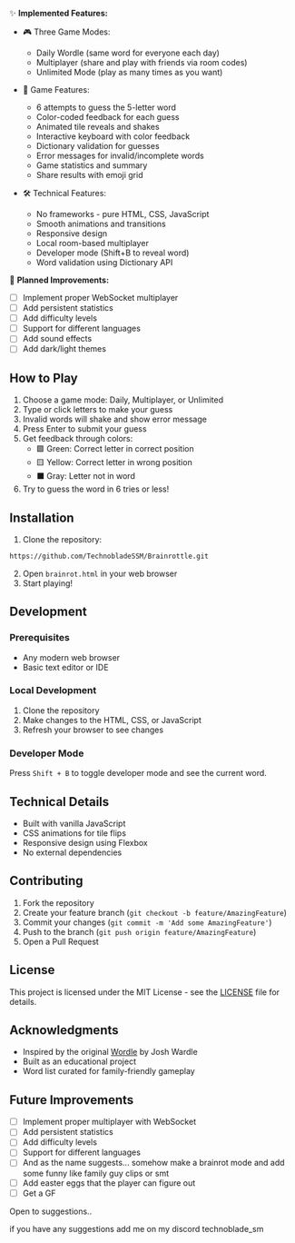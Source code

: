 ✨ **Implemented Features:**
- 🎮 Three Game Modes:
  - Daily Wordle (same word for everyone each day)
  - Multiplayer (share and play with friends via room codes)
  - Unlimited Mode (play as many times as you want)

- 🎯 Game Features:
  - 6 attempts to guess the 5-letter word
  - Color-coded feedback for each guess
  - Animated tile reveals and shakes
  - Interactive keyboard with color feedback
  - Dictionary validation for guesses
  - Error messages for invalid/incomplete words
  - Game statistics and summary
  - Share results with emoji grid
  
- 🛠 Technical Features:
  - No frameworks - pure HTML, CSS, JavaScript
  - Smooth animations and transitions
  - Responsive design
  - Local room-based multiplayer
  - Developer mode (Shift+B to reveal word)
  - Word validation using Dictionary API

🚧 **Planned Improvements:**
- [ ] Implement proper WebSocket multiplayer
- [ ] Add persistent statistics
- [ ] Add difficulty levels
- [ ] Support for different languages
- [ ] Add sound effects
- [ ] Add dark/light themes

## How to Play

1. Choose a game mode: Daily, Multiplayer, or Unlimited
2. Type or click letters to make your guess
3. Invalid words will shake and show error message
4. Press Enter to submit your guess
5. Get feedback through colors:
   - 🟩 Green: Correct letter in correct position
   - 🟨 Yellow: Correct letter in wrong position
   - ⬛ Gray: Letter not in word
6. Try to guess the word in 6 tries or less!

## Installation

1. Clone the repository:
```bash
https://github.com/TechnobladeSSM/Brainrottle.git
```

2. Open `brainrot.html` in your web browser
3. Start playing!

## Development

### Prerequisites
- Any modern web browser
- Basic text editor or IDE

### Local Development
1. Clone the repository
2. Make changes to the HTML, CSS, or JavaScript
3. Refresh your browser to see changes

### Developer Mode
Press `Shift + B` to toggle developer mode and see the current word.

## Technical Details

- Built with vanilla JavaScript
- CSS animations for tile flips
- Responsive design using Flexbox
- No external dependencies

## Contributing

1. Fork the repository
2. Create your feature branch (`git checkout -b feature/AmazingFeature`)
3. Commit your changes (`git commit -m 'Add some AmazingFeature'`)
4. Push to the branch (`git push origin feature/AmazingFeature`)
5. Open a Pull Request

## License

This project is licensed under the MIT License - see the [LICENSE](LICENSE) file for details.

## Acknowledgments

- Inspired by the original [Wordle](https://www.nytimes.com/games/wordle/index.html) by Josh Wardle
- Built as an educational project
- Word list curated for family-friendly gameplay

## Future Improvements

- [ ] Implement proper multiplayer with WebSocket
- [ ] Add persistent statistics
- [ ] Add difficulty levels
- [ ] Support for different languages
- [ ] And as the name suggests... somehow make a brainrot mode and add some funny like family guy clips or smt
- [ ] Add easter eggs that the player can figure out
- [ ] Get a GF

Open to suggestions.. 

if you have any suggestions add me on my discord technoblade_sm
